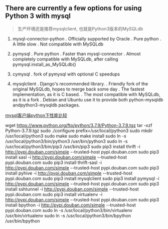 ## There are currently a few options for using Python 3 with mysql
> 生产环境还是推荐mysqlclient, 也就是Python3版本的MySQLdb

1. mysql-connector-python
. Officially supported by Oracle
. Pure python
. A little slow
. Not compatible with MySQLdb

2. pymysql
. Pure python
. Faster than mysql-connector
. Almost completely compatible with MySQLdb, after calling pymysql.install_as_MySQLdb()

3. cymysql
. fork of pymysql with optional C speedups

4. mysqlclient
. Django's recommended library.
. Friendly fork of the original MySQLdb, hopes to merge back some day
. The fastest implementation, as it is C based.
. The most compatible with MySQLdb, as it is a fork
. Debian and Ubuntu use it to provide both python-mysqldb andpython3-mysqldb packages.



[mysql客户端python下性能比较](https://cloud.tencent.com/developer/article/1399154)


wget https://www.python.org/ftp/python/3.7.9/Python-3.7.9.tgz
tar -xzf Python-3.7.9.tgz
sudo ./configure prefix=/usr/local/python3
sudo mkdir /usr/local/python3
sudo make 
sudo make install
sudo ln -s /usr/local/python3/bin/python3 /usr/bin/python3
sudo ln -s /usr/local/python3/bin/pip3 /usr/bin/pip3
sudo pip3 install thrift -i http://pypi.douban.com/simple --trusted-host pypi.douban.com
sudo pip3 install sasl -i http://pypi.douban.com/simple --trusted-host pypi.douban.com
sudo pip3 install thrift-sasl -i http://pypi.douban.com/simple --trusted-host pypi.douban.com
sudo pip3 install pyhive -i http://pypi.douban.com/simple --trusted-host pypi.douban.com
sudo pip3 install mysqlclient
sudo pip3 install pymysql -i http://pypi.douban.com/simple --trusted-host pypi.douban.com
sudo pip3 install sshtunnel -i http://pypi.douban.com/simple --trusted-host pypi.douban.com
sudo pip3 install virtualenv -i http://pypi.douban.com/simple --trusted-host pypi.douban.com
sudo pip3 install bpython -i http://pypi.douban.com/simple --trusted-host pypi.douban.com
sudo ln -s /usr/local/python3/bin/virtualenv /usr/bin/virtualenv
sudo ln -s /usr/local/python3/bin/bpython /usr/bin/bpython
